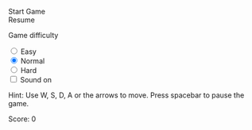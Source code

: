 <div class="wrapper-snake" aria-label="A playable game of Snake">
  <div class="game-area">
    <canvas id="snake" width="600" height="360" tabindex="1"></canvas>
    <div class="overlay">
      <p class="game-msg"></p>
      <p id="finalScore"></p>
      <div class="buttons">
        <div id="startBtn" class="game-btn">Start Game</div>
        <div id="resumeBtn" class="game-btn hidden">Resume</div>
      </div>
      <div class="difficulty">
        <p>Game difficulty</p>
        <div>
          <div class="radio-field">
            <input type="radio" name="difficulty" id="radioEasy" value="easy">
            <label for="radioEasy">Easy</label>
          </div>
          <div class="radio-field">
            <input type="radio" name="difficulty" id="radioNormal" value="normal" checked>
            <label for="radioNormal">Normal</label>
          </div>
          <div class="radio-field">
            <input type="radio" name="difficulty" id="radioHard" value="hard">
            <label for="radioHard">Hard</label>
          </div>
        </div>
      </div>
    </div>
  </div>
  <div class="game-details">
    <input type="checkbox" name="sound" id="sound">
    <label for="sound">Sound on</label>
    <p class="hint"><span>Hint:</span> Use W, S, D, A or the arrows to move. Press spacebar to pause the game.</p>
    <p class="score-txt"><span>Score:</span> <span class="current-score">0</span></p>
  </div>
</div>
<!-- AUDIO FILES !-->
<audio id="eating" src="http://alexsalov.com/assets/snake/bite.mp3" preload="auto"></audio>
<audio id="hit_wall" src="http://alexsalov.com/assets/snake/hit_wall.mp3" preload="auto"></audio>
<audio id="pain" src="http://alexsalov.com/assets/snake/pain.mp3" preload="auto"></audio>
<audio id="snake_background" src="http://alexsalov.com/assets/snake/snake_background.mp3" preload="auto" loop></audio>

<script>
    (function() {
  'use strict';

  // User interface
  var pageCanvas = $('#snake'),
    startBtn = $('#startBtn'),
    resumeBtn = $('#resumeBtn'),
    gameMenu = $('.overlay'),
    gameOverMsg = $('.game-msg'),
    finalScore = $('#finalScore'),
    difficultyMenu = $('.difficulty'),
    scoreTxt = $('.current-score'),
    sound = $('#sound'),
    soundLabel = sound.nextSibling,
    bkgrMusic = $('#snake_background');

  bkgrMusic.volume = 0.25;

  // Game variables
  var canvasArea,
    w,
    h,
    snake,
    snakeLength = 10,
    food,
    score,
    difficulty = 'normal',
    gameLoop,
    dir, // Movement direction 
    over,
    hitType,
    speed, // Game speed
    objectSize = 12, // Proportional to canvas dimensions
    paused = false,
    muted = true, // Mute sound by default
    storage;

  // Game over messages
  var messages = {
    itself: [
      "Eat the food, not yourself, you stupid reptile!",
      "Good thing you can't poison yourself... I think...",
      "What a surprise, you bit yourself... AGAIN!",
      "T-t-t-tasty, tasty... You're so delicious ... to yourself at least.",
      "You took a solid bite out of your own ass. I hope it was worth it."
    ],
    wall: [
      "All in all, you're just another brick in the wall.",
      "That's a wall, bro - you can't go through it.",
      "You like hurting yourself, don't you?",
      "Hit the wall snake and don't you come back no more, no more, no more, no more!",
      "You crushed your pathetic snake skull once more."
    ]
  };

  /***** EVENT LISTENERS *****/
  addListener(window, 'load', function() {
    checkSound();

    storage = new Storage('snake_');

    // Check if a previous game has been paused
    if (storage.exists('paused') && storage.get('paused') === 'true') {
      paused = true;
      resumeBtn.classList.remove('hidden');
      difficultyMenu.classList.add('hidden');

      startBtn.innerHTML = 'Restart Game';
      scoreTxt.innerHTML = storage.get('score');
      difficulty = storage.get('difficulty');

      var radio = difficultyMenu.getElementsByTagName('input');
      var radioNum = radio.length;

      for (var i = 0; i < radioNum; i++) {
        if (radio[i].value === difficulty) radio[i].checked = true;
      }
    }

    // Instantiate canvas element
    canvasArea = new Canvas(pageCanvas, pageCanvas.width, pageCanvas.height, '#fff');
    w = canvasArea.width;
    h = canvasArea.height;
  });

  // Toggle sound
  addListener(sound, 'change', function() {
    checkSound();
  });

  addListener(startBtn, 'click', function() {
    if (!muted) bkgrMusic.play();

    initGame();
  });

  addListener(resumeBtn, 'click', function() {
    if (!over) resumeGame();
  });

  // Detect difficulty change
  addListener(difficultyMenu, 'change', function(e) {
    var elem = e.target;
    elem.checked = true;
    difficulty = elem.value;
  });

  // Detect space key press
  addListener(pageCanvas, 'keydown', function(e) {
    if (e.keyCode === 32 && !over) {
      (!paused) ? pauseGame(): resumeGame();
    }
  });

  /***** FUNCTIONS *****/

  /* UTILITY FUNCTIONS */

  // Get element
  function $(selector) {
    return document.querySelector(selector);
  }

  function addListener(elem, handler, callback) {
    elem.addEventListener(handler, callback);
  }

  /* OBJECT DECLARATION FUNCTIONS */

  // Canvas area
  function Canvas(canvas, width, height, color) {
    this.canvas = canvas;
    this.width = width;
    this.height = height;
    this.color = color;
    this.context = this.canvas.getContext('2d');
  }

  Canvas.prototype.rebuild = function() {
    this.context.fillStyle = this.color;
    this.context.fillRect(0, 0, this.width, this.height);
  };

  // Canvas object super class
  function CanvasObj(canvas, x, y, size, color) {
    this.context = canvas.context;
    this.x = x;
    this.y = y;
    this.size = size;
    this.color = color;
  }

  CanvasObj.prototype.draw = function() {
    this.context.fillStyle = this.color;
    this.context.fillRect(this.x * this.size, this.y * this.size, this.size, this.size);
  };

  // Snake object
  function Snake(canvas, x, y, size, color) {
    CanvasObj.call(this, canvas, x, y, size, color);

    this.length = snakeLength;
    this.pos = [];
  }

  // Inherit form CanvasObj class
  Snake.prototype = Object.create(CanvasObj.prototype);
  Snake.prototype.constructor = Snake;

  // Initialize the snake
  Snake.prototype.init = function() {
    for (var i = this.length - 1; i >= 0; i--) {
      this.pos.push({
        x: i + (Math.round(this.x / this.size)),
        y: Math.round(this.y / this.size)
      });
    }
  };

  Snake.prototype.draw = function() {
    var len = this.length;

    for (var i = 0; i < len; i++) {
      var square = this.pos[i];
      this.context.fillStyle = this.color;
      this.context.fillRect(square.x * this.size, square.y * this.size, this.size, this.size);
    }
  };

  // Update the position of the snake
  Snake.prototype.update = function() {
    var headX = this.pos[0].x;
    var headY = this.pos[0].y;

    // Get the directions
    addListener(document, 'keydown', function(e) {
      e.preventDefault(); // Prevent scroll when using arrow keys

      var key = e.keyCode;

      // Allow snake to be moved with W, S, D, A as well as the arrow keys
      if ((key === 37 || key === 65) && dir !== 'r') dir = 'l';
      else if ((key === 38 || key === 87) && dir !== 'd') dir = 'u';
      else if ((key === 39 || key === 68) && dir !== 'l') dir = 'r';
      else if ((key === 40 || key === 83) && dir !== 'u') dir = 'd';
    });

    // Directions
    switch (dir) {
      case 'l':
        headX--;
        break;
      case 'u':
        headY--;
        break;
      case 'r':
        headX++;
        break;
      case 'd':
        headY++;
        break;
    }

    // Move snake
    var tail = this.pos.pop();
    tail.x = headX;
    tail.y = headY;
    this.pos.unshift(tail);

    // Wall Collision
    if (headX >= w / this.size || headX <= -1 || headY >= h / this.size || headY <= -1) {
      if (!over) {
        hitType = 'wall';
        over = true;
        gameOver();
      }
    }

    // Food collision
    if (headX === food.x && headY === food.y) {
      if (!muted) $('#eating').play();

      food = new CanvasObj(canvasArea, getFoodX(), getFoodY(), objectSize, '#ff0000');
      tail = {
        x: headX,
        y: headY
      };
      this.pos.unshift(tail);
      this.length++;
      score += getValue('score', difficulty);
      scoreTxt.innerHTML = score;

      // Increase game speed
      if (speed <= 45) speed += getValue('speed', difficulty);
      clearInterval(gameLoop);
      gameLoop = setInterval(drawCanvas, 1000 / speed);
    } else {
      // Check collision between snake parts
      var len = this.pos.length;

      for (var i = 1; i < len; i++) {
        var square = this.pos[i];

        if ((headX === square.x && headY === square.y) && !over) {
          hitType = 'itself';
          over = true;
          gameOver();
        }
      }
    }
  };

  // Helper class for working with localStorage
  function Storage(prefix) {
    this.prefix = prefix; // Namespacing the values saved to storage
  }

  Storage.prototype.get = function(key) {
    return localStorage.getItem(this.prefix + key);
  };

  Storage.prototype.set = function(key, value) {
    localStorage.setItem(this.prefix + key, value);
  };

  Storage.prototype.getAsNum = function(key) {
    return Number(this.get(key));
  };

  Storage.prototype.exists = function(key) {
    return this.get(key) !== null;
  };

  Storage.prototype.length = function() {
    return localStorage.length;
  };

  Storage.prototype.key = function(index) {
    return localStorage.key(index);
  };

  Storage.prototype.remove = function(key) {
    localStorage.removeItem(this.prefix + key);
  };

  // Remove all game state data
  Storage.prototype.removeAll = function() {
    // Run loop backwards since items are being deleted
    for (var i = this.length() - 1; i >= 0; i--) {
      var key = this.key(i);

      if (key.indexOf(this.prefix) > -1) localStorage.removeItem(key);
    }
  };

  Storage.prototype.clear = function() {
    localStorage.clear();
  };

  /* GAME FUNCTIONS */
  function drawCanvas() {
    canvasArea.rebuild();
    snake.draw();
    snake.update();
    food.draw();
  }

  function initGame() {
    gameMenu.classList.add('hidden');
    difficultyMenu.classList.add('hidden');

    storage.removeAll();

    snake = new Snake(canvasArea, getSnakeX(), getSnakeY(), objectSize, '#000');
    snake.init();
    food = new CanvasObj(canvasArea, getFoodX(), getFoodY(), objectSize, '#ff0000');
    dir = 'r';
    over = false;
    score = 0;
    speed = 10;
    paused = false;

    if (gameLoop !== undefined) clearInterval(gameLoop);
    gameLoop = setInterval(drawCanvas, 1000 / speed);

    scoreTxt.innerHTML = score;
    startBtn.innerHTML = 'Restart Game';
    gameOverMsg.innerHTML = '';
    finalScore.innerHTML = '';
  }

  function gameOver() {
    clearInterval(gameLoop);

    if (!muted) {
      bkgrMusic.pause();

      if (hitType === 'wall') {
        $('#hit_wall').play();
      } else if (hitType === 'itself') {
        $('#pain').play();
      }
    }

    gameMenu.classList.remove('hidden');
    difficultyMenu.classList.remove('hidden');
    resumeBtn.classList.add('hidden');

    // Show end message
    gameOverMsg.innerHTML = messages[hitType][Math.floor(Math.random() * messages[hitType].length)];
    finalScore.innerHTML = 'Final score: ' + score;
  }

  function pauseGame() {
    if (!muted) bkgrMusic.pause();

    gameMenu.classList.remove('hidden');
    resumeBtn.classList.remove('hidden');

    paused = true;

    // Save game state to localStorage
    storage.set('score', score);
    storage.set('speed', speed);
    storage.set('direction', dir);
    storage.set('difficulty', difficulty);
    storage.set('length', snake.length);
    storage.set('foodX', food.x);
    storage.set('foodY', food.y);
    storage.set('paused', 'true');

    for (var i = 0; i < snake.length; i++) {
      storage.set('posX' + i, snake.pos[i].x);
      storage.set('posY' + i, snake.pos[i].y);
    }

    clearInterval(gameLoop);
  }

  // Continue the game from the point where it was last paused
  function resumeGame() {

    if (!muted) bkgrMusic.play();

    gameMenu.classList.add('hidden');
    paused = false;

    // Restore game state
    score = storage.getAsNum('score');
    speed = storage.getAsNum('speed');
    dir = storage.get('direction');
    difficulty = storage.get('difficulty');

    snake = new Snake(canvasArea, getSnakeX(), getSnakeY(), objectSize, '#000');
    snake.length = storage.getAsNum('length');
    snake.pos = [];

    for (var i = 0; i < snake.length; i++) {
      snake.pos.push({
        x: storage.getAsNum('posX' + i),
        y: storage.getAsNum('posY' + i)
      });
    }

    food = new CanvasObj(canvasArea, storage.getAsNum('foodX'), storage.getAsNum('foodY'), objectSize, '#ff0000');
    gameLoop = setInterval(drawCanvas, 1000 / speed);

    storage.removeAll();
  }

  // Generate random coordinates for canvas objects
  function getSnakeX() {
    return getRandomNum(w - (snakeLength * objectSize + 100)); // Place snake at least 100px from canvas edge
  }

  function getSnakeY() {
    return getRandomNum(h - objectSize);
  }

  function getFoodX() {
    return getRandomNum((w - objectSize) / objectSize);
  }

  function getFoodY() {
    return getRandomNum((h - objectSize) / objectSize);
  }

  function getRandomNum(max) {
    return Math.round(Math.random() * max);
  }

  // Get property value according to difficulty level
  function getValue(property, difficulty) {
    switch (difficulty) {
      case 'easy':
        return (property === 'speed') ? 0.25 : 5;
      case 'normal':
        return (property === 'speed') ? 0.5 : 10;
      case 'hard':
        return (property === 'speed') ? 1 : 20;
    }
  }

  // Check if sound is enabled
  function checkSound() {
    if (sound.checked && paused === false && gameLoop !== undefined) {
      muted = false;
      soundLabel.innerHTML = 'Sound off';
      bkgrMusic.play();
    } else {
      sound.checked = false;
      muted = true;
      soundLabel.innerHTML = 'Sound on';
      bkgrMusic.pause();
    }
  }
}());
</script>